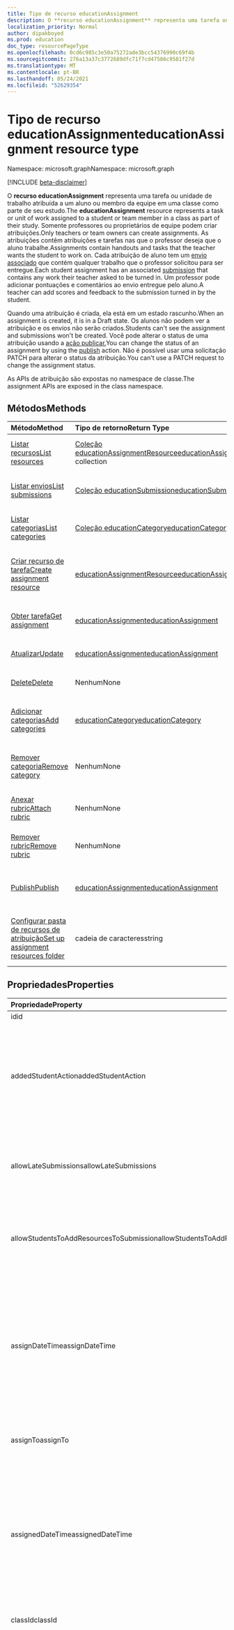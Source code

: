 ```yaml
---
title: Tipo de recurso educationAssignment
description: O **recurso educationAssignment** representa uma tarefa ou unidade de trabalho atribuída a um aluno ou membro da equipe em uma classe como parte de seu estudo. Somente professores ou proprietários de equipe podem criar atribuições. As atribuições contêm atribuições e tarefas nas que o professor deseja que o aluno trabalhe. Cada atribuição de aluno tem um envio associado que contém qualquer trabalho que o professor solicitou para ser entregue. Um professor pode adicionar pontuações e comentários ao envio entregue pelo aluno.
localization_priority: Normal
author: dipakboyed
ms.prod: education
doc_type: resourcePageType
ms.openlocfilehash: 0cd6c985c3e50a75272ade3bcc54376990c69f4b
ms.sourcegitcommit: 276a13a37c3772689dfc71f7cd47586c9581f27d
ms.translationtype: MT
ms.contentlocale: pt-BR
ms.lasthandoff: 05/24/2021
ms.locfileid: "52629354"
---
```

# <a name="educationassignment-resource-type"></a><span data-ttu-id="b022b-107">Tipo de recurso educationAssignment</span><span class="sxs-lookup"><span data-stu-id="b022b-107">educationAssignment resource type</span></span>

<span data-ttu-id="b022b-108">Namespace: microsoft.graph</span><span class="sxs-lookup"><span data-stu-id="b022b-108">Namespace: microsoft.graph</span></span>

[!INCLUDE [beta-disclaimer](../../includes/beta-disclaimer.md)]

<span data-ttu-id="b022b-109">O **recurso educationAssignment** representa uma tarefa ou unidade de trabalho atribuída a um aluno ou membro da equipe em uma classe como parte de seu estudo.</span><span class="sxs-lookup"><span data-stu-id="b022b-109">The **educationAssignment** resource represents a task or unit of work assigned to a student or team member in a class as part of their study.</span></span> <span data-ttu-id="b022b-110">Somente professores ou proprietários de equipe podem criar atribuições.</span><span class="sxs-lookup"><span data-stu-id="b022b-110">Only teachers or team owners can create assignments.</span></span> <span data-ttu-id="b022b-111">As atribuições contêm atribuições e tarefas nas que o professor deseja que o aluno trabalhe.</span><span class="sxs-lookup"><span data-stu-id="b022b-111">Assignments contain handouts and tasks that the teacher wants the student to work on.</span></span> <span data-ttu-id="b022b-112">Cada atribuição de aluno tem um [envio associado](educationsubmissionresource.md) que contém qualquer trabalho que o professor solicitou para ser entregue.</span><span class="sxs-lookup"><span data-stu-id="b022b-112">Each student assignment has an associated [submission](educationsubmissionresource.md) that contains any work their teacher asked to be turned in.</span></span> <span data-ttu-id="b022b-113">Um professor pode adicionar pontuações e comentários ao envio entregue pelo aluno.</span><span class="sxs-lookup"><span data-stu-id="b022b-113">A teacher can add scores and feedback to the submission turned in by the student.</span></span>

<span data-ttu-id="b022b-114">Quando uma atribuição é criada, ela está em um estado rascunho.</span><span class="sxs-lookup"><span data-stu-id="b022b-114">When an assignment is created, it is in a Draft state.</span></span> <span data-ttu-id="b022b-115">Os alunos não podem ver a atribuição e os envios não serão criados.</span><span class="sxs-lookup"><span data-stu-id="b022b-115">Students can't see the assignment and submissions won't be created.</span></span> <span data-ttu-id="b022b-116">Você pode alterar o status de uma atribuição usando a [ação publicar.](../api/educationassignment-publish.md)</span><span class="sxs-lookup"><span data-stu-id="b022b-116">You can change the status of an assignment by using the [publish](../api/educationassignment-publish.md) action.</span></span> <span data-ttu-id="b022b-117">Não é possível usar uma solicitação PATCH para alterar o status da atribuição.</span><span class="sxs-lookup"><span data-stu-id="b022b-117">You can't use a PATCH request to change the assignment status.</span></span>

<span data-ttu-id="b022b-118">As APIs de atribuição são expostas no namespace de classe.</span><span class="sxs-lookup"><span data-stu-id="b022b-118">The assignment APIs are exposed in the class namespace.</span></span>

## <a name="methods"></a><span data-ttu-id="b022b-119">Métodos</span><span class="sxs-lookup"><span data-stu-id="b022b-119">Methods</span></span>

| <span data-ttu-id="b022b-120">Método</span><span class="sxs-lookup"><span data-stu-id="b022b-120">Method</span></span>           | <span data-ttu-id="b022b-121">Tipo de retorno</span><span class="sxs-lookup"><span data-stu-id="b022b-121">Return Type</span></span>    |<span data-ttu-id="b022b-122">Descrição</span><span class="sxs-lookup"><span data-stu-id="b022b-122">Description</span></span>|
|:---------------|:--------|:----------|
|[<span data-ttu-id="b022b-123">Listar recursos</span><span class="sxs-lookup"><span data-stu-id="b022b-123">List resources</span></span>](../api/educationassignment-list-resources.md) |<span data-ttu-id="b022b-124">[Coleção educationAssignmentResource](educationassignmentresource.md)</span><span class="sxs-lookup"><span data-stu-id="b022b-124">[educationAssignmentResource](educationassignmentresource.md) collection</span></span>| <span data-ttu-id="b022b-125">Obter uma **coleção de objetos educationAssignmentResource.**</span><span class="sxs-lookup"><span data-stu-id="b022b-125">Get an **educationAssignmentResource** object collection.</span></span>|
|[<span data-ttu-id="b022b-126">Listar envios</span><span class="sxs-lookup"><span data-stu-id="b022b-126">List submissions</span></span>](../api/educationassignment-list-submissions.md) |<span data-ttu-id="b022b-127">[Coleção educationSubmission](educationsubmission.md)</span><span class="sxs-lookup"><span data-stu-id="b022b-127">[educationSubmission](educationsubmission.md) collection</span></span>| <span data-ttu-id="b022b-128">Obter uma **coleção de objetos educationSubmission.**</span><span class="sxs-lookup"><span data-stu-id="b022b-128">Get an **educationSubmission** object collection.</span></span>|
|[<span data-ttu-id="b022b-129">Listar categorias</span><span class="sxs-lookup"><span data-stu-id="b022b-129">List categories</span></span>](../api/educationassignment-list-categories.md) |<span data-ttu-id="b022b-130">[Coleção educationCategory](educationcategory.md)</span><span class="sxs-lookup"><span data-stu-id="b022b-130">[educationCategory](educationcategory.md) collection</span></span>| <span data-ttu-id="b022b-131">Obter uma **coleção de objetos educationCategory.**</span><span class="sxs-lookup"><span data-stu-id="b022b-131">Get an **educationCategory** object collection.</span></span>|
|[<span data-ttu-id="b022b-132">Criar recurso de tarefa</span><span class="sxs-lookup"><span data-stu-id="b022b-132">Create assignment resource</span></span>](../api/educationassignment-post-resources.md) |[<span data-ttu-id="b022b-133">educationAssignmentResource</span><span class="sxs-lookup"><span data-stu-id="b022b-133">educationAssignmentResource</span></span>](educationassignmentresource.md)| <span data-ttu-id="b022b-134">Crie uma nova **educationAssignmentResource** postando na coleção resources.</span><span class="sxs-lookup"><span data-stu-id="b022b-134">Create a new **educationAssignmentResource** by posting to the resources collection.</span></span>|
|[<span data-ttu-id="b022b-135">Obter tarefa</span><span class="sxs-lookup"><span data-stu-id="b022b-135">Get assignment</span></span>](../api/educationassignment-get.md) | [<span data-ttu-id="b022b-136">educationAssignment</span><span class="sxs-lookup"><span data-stu-id="b022b-136">educationAssignment</span></span>](educationassignment.md) |<span data-ttu-id="b022b-137">Ler propriedades e relações de um **objeto educationAssignment.**</span><span class="sxs-lookup"><span data-stu-id="b022b-137">Read properties and relationships of an **educationAssignment** object.</span></span>|
|[<span data-ttu-id="b022b-138">Atualizar</span><span class="sxs-lookup"><span data-stu-id="b022b-138">Update</span></span>](../api/educationassignment-update.md) | [<span data-ttu-id="b022b-139">educationAssignment</span><span class="sxs-lookup"><span data-stu-id="b022b-139">educationAssignment</span></span>](educationassignment.md) |<span data-ttu-id="b022b-140">Atualize **um objeto educationAssignment.**</span><span class="sxs-lookup"><span data-stu-id="b022b-140">Update an **educationAssignment** object.</span></span> |
|[<span data-ttu-id="b022b-141">Delete</span><span class="sxs-lookup"><span data-stu-id="b022b-141">Delete</span></span>](../api/educationassignment-delete.md) | <span data-ttu-id="b022b-142">Nenhum</span><span class="sxs-lookup"><span data-stu-id="b022b-142">None</span></span> |<span data-ttu-id="b022b-143">**Exclua um objeto educationAssignment.**</span><span class="sxs-lookup"><span data-stu-id="b022b-143">Delete an **educationAssignment** object.</span></span> |
|[<span data-ttu-id="b022b-144">Adicionar categorias</span><span class="sxs-lookup"><span data-stu-id="b022b-144">Add categories</span></span>](../api/educationassignment-add-categories.md) |[<span data-ttu-id="b022b-145">educationCategory</span><span class="sxs-lookup"><span data-stu-id="b022b-145">educationCategory</span></span>](educationcategory.md) | <span data-ttu-id="b022b-146">Atribua **uma educationCategory** pertencente à classe a essa atribuição.</span><span class="sxs-lookup"><span data-stu-id="b022b-146">Assign an **educationCategory** belonging to the class to this assignment.</span></span>|
|[<span data-ttu-id="b022b-147">Remover categoria</span><span class="sxs-lookup"><span data-stu-id="b022b-147">Remove category</span></span>](../api/educationassignment-remove-category.md) |<span data-ttu-id="b022b-148">Nenhum</span><span class="sxs-lookup"><span data-stu-id="b022b-148">None</span></span>| <span data-ttu-id="b022b-149">Remova uma **educationCategory** pertencente à classe desta atribuição.</span><span class="sxs-lookup"><span data-stu-id="b022b-149">Remove an **educationCategory** belonging to the class from this assignment.</span></span>|
|[<span data-ttu-id="b022b-150">Anexar rubric</span><span class="sxs-lookup"><span data-stu-id="b022b-150">Attach rubric</span></span>](../api/educationassignment-put-rubric.md)|<span data-ttu-id="b022b-151">Nenhum</span><span class="sxs-lookup"><span data-stu-id="b022b-151">None</span></span>|<span data-ttu-id="b022b-152">Anexe um **educationRubric** existente a essa atribuição.</span><span class="sxs-lookup"><span data-stu-id="b022b-152">Attach an existing **educationRubric** to this assignment.</span></span>|
|[<span data-ttu-id="b022b-153">Remover rubric</span><span class="sxs-lookup"><span data-stu-id="b022b-153">Remove rubric</span></span>](../api/educationassignment-delete-rubric.md)|<span data-ttu-id="b022b-154">Nenhum</span><span class="sxs-lookup"><span data-stu-id="b022b-154">None</span></span>|<span data-ttu-id="b022b-155">Desconectar **educationRubric** desta atribuição.</span><span class="sxs-lookup"><span data-stu-id="b022b-155">Detach the **educationRubric** from this assignment.</span></span>|
|[<span data-ttu-id="b022b-156">Publish</span><span class="sxs-lookup"><span data-stu-id="b022b-156">Publish</span></span>](../api/educationassignment-publish.md)|[<span data-ttu-id="b022b-157">educationAssignment</span><span class="sxs-lookup"><span data-stu-id="b022b-157">educationAssignment</span></span>](educationassignment.md)|<span data-ttu-id="b022b-158">Altere o estado de um **objeto educationAssignment** de rascunho para publicado.</span><span class="sxs-lookup"><span data-stu-id="b022b-158">Change the state of an **educationAssignment** object from draft to published.</span></span>|
|[<span data-ttu-id="b022b-159">Configurar pasta de recursos de atribuição</span><span class="sxs-lookup"><span data-stu-id="b022b-159">Set up assignment resources folder</span></span>](../api/educationassignment-setupresourcesfolder.md)| <span data-ttu-id="b022b-160">cadeia de caracteres</span><span class="sxs-lookup"><span data-stu-id="b022b-160">string</span></span>| <span data-ttu-id="b022b-161">Criar uma SharePoint (em local pré-definido) para carregar arquivos como recursos de atribuição</span><span class="sxs-lookup"><span data-stu-id="b022b-161">Create a SharePoint folder (under pre-defined location) to upload files as assignment resources</span></span>|

## <a name="properties"></a><span data-ttu-id="b022b-162">Propriedades</span><span class="sxs-lookup"><span data-stu-id="b022b-162">Properties</span></span>
| <span data-ttu-id="b022b-163">Propriedade</span><span class="sxs-lookup"><span data-stu-id="b022b-163">Property</span></span>     | <span data-ttu-id="b022b-164">Tipo</span><span class="sxs-lookup"><span data-stu-id="b022b-164">Type</span></span>   |<span data-ttu-id="b022b-165">Descrição</span><span class="sxs-lookup"><span data-stu-id="b022b-165">Description</span></span>|
|:---------------|:--------|:----------|
|<span data-ttu-id="b022b-166">id</span><span class="sxs-lookup"><span data-stu-id="b022b-166">id</span></span>|<span data-ttu-id="b022b-167">String</span><span class="sxs-lookup"><span data-stu-id="b022b-167">String</span></span>| <span data-ttu-id="b022b-168">Somente leitura.</span><span class="sxs-lookup"><span data-stu-id="b022b-168">Read-only.</span></span>|
|<span data-ttu-id="b022b-169">addedStudentAction</span><span class="sxs-lookup"><span data-stu-id="b022b-169">addedStudentAction</span></span>|<span data-ttu-id="b022b-170">Cadeia de caracteres</span><span class="sxs-lookup"><span data-stu-id="b022b-170">String</span></span>|<span data-ttu-id="b022b-171">Campo opcional para controlar o comportamento de atribuição para alunos que são adicionados após a publicação da atribuição.</span><span class="sxs-lookup"><span data-stu-id="b022b-171">Optional field to control the assignment behavior for students who are added after the assignment is published.</span></span> <span data-ttu-id="b022b-172">Se não for especificado, o valor será `none` padrão.</span><span class="sxs-lookup"><span data-stu-id="b022b-172">If not specified, defaults to `none` value.</span></span> <span data-ttu-id="b022b-173">Atualmente, suporta apenas dois valores: `none` ou `assignIfOpen` .</span><span class="sxs-lookup"><span data-stu-id="b022b-173">Currently supports only two values: `none` or `assignIfOpen`.</span></span>|
|<span data-ttu-id="b022b-174">allowLateSubmissions</span><span class="sxs-lookup"><span data-stu-id="b022b-174">allowLateSubmissions</span></span>|<span data-ttu-id="b022b-175">Booliano</span><span class="sxs-lookup"><span data-stu-id="b022b-175">Boolean</span></span>| <span data-ttu-id="b022b-176">Identifica se os alunos podem enviar após a data de vencimento.</span><span class="sxs-lookup"><span data-stu-id="b022b-176">Identifies whether students can submit after the due date.</span></span> <span data-ttu-id="b022b-177">Se essa propriedade não for especificada durante a criação, ela será padrão como true.</span><span class="sxs-lookup"><span data-stu-id="b022b-177">If this property is not specified during create, it defaults to true.</span></span> |
|<span data-ttu-id="b022b-178">allowStudentsToAddResourcesToSubmission</span><span class="sxs-lookup"><span data-stu-id="b022b-178">allowStudentsToAddResourcesToSubmission</span></span>|<span data-ttu-id="b022b-179">Booliano</span><span class="sxs-lookup"><span data-stu-id="b022b-179">Boolean</span></span>| <span data-ttu-id="b022b-180">Identifica se os alunos podem adicionar seus próprios recursos a um envio ou se eles só podem modificar os recursos adicionados pelo professor.</span><span class="sxs-lookup"><span data-stu-id="b022b-180">Identifies whether students can add their own resources to a submission or if they can only modify resources added by the teacher.</span></span> |
|<span data-ttu-id="b022b-181">assignDateTime</span><span class="sxs-lookup"><span data-stu-id="b022b-181">assignDateTime</span></span>|<span data-ttu-id="b022b-182">DateTimeOffset</span><span class="sxs-lookup"><span data-stu-id="b022b-182">DateTimeOffset</span></span>|<span data-ttu-id="b022b-183">A data em que a atribuição deve ficar ativa.</span><span class="sxs-lookup"><span data-stu-id="b022b-183">The date when the assignment should become active.</span></span>  <span data-ttu-id="b022b-184">Se, no futuro, a atribuição não for mostrada ao aluno até essa data.</span><span class="sxs-lookup"><span data-stu-id="b022b-184">If in the future, the assignment is not shown to the student until this date.</span></span>  <span data-ttu-id="b022b-185">O **tipo Timestamp** representa informações de data e hora usando o formato ISO 8601 e está sempre em horário UTC.</span><span class="sxs-lookup"><span data-stu-id="b022b-185">The **Timestamp** type represents date and time information using ISO 8601 format and is always in UTC time.</span></span> <span data-ttu-id="b022b-186">Por exemplo, meia-noite UTC em 1 de janeiro de 2014 é `2014-01-01T00:00:00Z`</span><span class="sxs-lookup"><span data-stu-id="b022b-186">For example, midnight UTC on Jan 1, 2014 is `2014-01-01T00:00:00Z`</span></span>|
|<span data-ttu-id="b022b-187">assignTo</span><span class="sxs-lookup"><span data-stu-id="b022b-187">assignTo</span></span>|[<span data-ttu-id="b022b-188">educationAssignmentRecipient</span><span class="sxs-lookup"><span data-stu-id="b022b-188">educationAssignmentRecipient</span></span>](educationassignmentrecipient.md)| <span data-ttu-id="b022b-189">Quais usuários ou classe inteira devem receber um objeto de envio depois que a atribuição for publicada.</span><span class="sxs-lookup"><span data-stu-id="b022b-189">Which users, or whole class should receive a submission object once the assignment is published.</span></span> |
|<span data-ttu-id="b022b-190">assignedDateTime</span><span class="sxs-lookup"><span data-stu-id="b022b-190">assignedDateTime</span></span>|<span data-ttu-id="b022b-191">DateTimeOffset</span><span class="sxs-lookup"><span data-stu-id="b022b-191">DateTimeOffset</span></span>|<span data-ttu-id="b022b-192">O momento em que a atribuição foi publicada para os alunos e a atribuição aparece na linha do tempo dos alunos.</span><span class="sxs-lookup"><span data-stu-id="b022b-192">The moment that the assignment was published to students and the assignment shows up on the students timeline.</span></span>  <span data-ttu-id="b022b-193">O tipo Timestamp representa informações de data e hora usando o formato ISO 8601 e está sempre no horário UTC.</span><span class="sxs-lookup"><span data-stu-id="b022b-193">The Timestamp type represents date and time information using ISO 8601 format and is always in UTC time.</span></span> <span data-ttu-id="b022b-194">Por exemplo, meia-noite UTC em 1 de janeiro de 2014 é `2014-01-01T00:00:00Z`</span><span class="sxs-lookup"><span data-stu-id="b022b-194">For example, midnight UTC on Jan 1, 2014 is `2014-01-01T00:00:00Z`</span></span>|
|<span data-ttu-id="b022b-195">classId</span><span class="sxs-lookup"><span data-stu-id="b022b-195">classId</span></span>|<span data-ttu-id="b022b-196">Cadeia de caracteres</span><span class="sxs-lookup"><span data-stu-id="b022b-196">String</span></span>| <span data-ttu-id="b022b-197">Classe a qual essa atribuição pertence.</span><span class="sxs-lookup"><span data-stu-id="b022b-197">Class which this assignment belongs.</span></span> |
|<span data-ttu-id="b022b-198">closeDateTime</span><span class="sxs-lookup"><span data-stu-id="b022b-198">closeDateTime</span></span>|<span data-ttu-id="b022b-199">DateTimeOffset</span><span class="sxs-lookup"><span data-stu-id="b022b-199">DateTimeOffset</span></span>| <span data-ttu-id="b022b-200">Data em que a atribuição será fechada para envios.</span><span class="sxs-lookup"><span data-stu-id="b022b-200">Date when the assignment will be closed for submissions.</span></span> <span data-ttu-id="b022b-201">Este é um campo opcional que pode ser nulo se a atribuição não permitirLateSubmissions ou quando closeDateTime for igual ao dueDateTime.</span><span class="sxs-lookup"><span data-stu-id="b022b-201">This is an optional field that can be null if the assignment does not allowLateSubmissions or when the closeDateTime is the same as the dueDateTime.</span></span> <span data-ttu-id="b022b-202">Mas, se especificado, o closeDateTime deve ser maior ou igual ao dueDateTime.</span><span class="sxs-lookup"><span data-stu-id="b022b-202">But if specified, then the closeDateTime must be greater than or equal to the dueDateTime.</span></span> <span data-ttu-id="b022b-203">O tipo Timestamp representa informações de data e hora usando o formato ISO 8601 e está sempre no horário UTC.</span><span class="sxs-lookup"><span data-stu-id="b022b-203">The Timestamp type represents date and time information using ISO 8601 format and is always in UTC time.</span></span> <span data-ttu-id="b022b-204">Por exemplo, meia-noite UTC em 1 de janeiro de 2014 é `2014-01-01T00:00:00Z`</span><span class="sxs-lookup"><span data-stu-id="b022b-204">For example, midnight UTC on Jan 1, 2014 is `2014-01-01T00:00:00Z`</span></span>|
|<span data-ttu-id="b022b-205">createdBy</span><span class="sxs-lookup"><span data-stu-id="b022b-205">createdBy</span></span>|[<span data-ttu-id="b022b-206">identitySet</span><span class="sxs-lookup"><span data-stu-id="b022b-206">identitySet</span></span>](identityset.md)| <span data-ttu-id="b022b-207">Who a atribuição.</span><span class="sxs-lookup"><span data-stu-id="b022b-207">Who created the assignment.</span></span> |
|<span data-ttu-id="b022b-208">createdDateTime</span><span class="sxs-lookup"><span data-stu-id="b022b-208">createdDateTime</span></span>|<span data-ttu-id="b022b-209">DateTimeOffset</span><span class="sxs-lookup"><span data-stu-id="b022b-209">DateTimeOffset</span></span>|<span data-ttu-id="b022b-210">Momento em que a atribuição foi criada.</span><span class="sxs-lookup"><span data-stu-id="b022b-210">Moment when the assignment was created.</span></span>  <span data-ttu-id="b022b-211">O tipo Timestamp representa informações de data e hora usando o formato ISO 8601 e está sempre no horário UTC.</span><span class="sxs-lookup"><span data-stu-id="b022b-211">The Timestamp type represents date and time information using ISO 8601 format and is always in UTC time.</span></span> <span data-ttu-id="b022b-212">Por exemplo, meia-noite UTC em 1 de janeiro de 2014 é `2014-01-01T00:00:00Z`</span><span class="sxs-lookup"><span data-stu-id="b022b-212">For example, midnight UTC on Jan 1, 2014 is `2014-01-01T00:00:00Z`</span></span>|
|<span data-ttu-id="b022b-213">displayName</span><span class="sxs-lookup"><span data-stu-id="b022b-213">displayName</span></span>|<span data-ttu-id="b022b-214">Cadeia de caracteres</span><span class="sxs-lookup"><span data-stu-id="b022b-214">String</span></span>|<span data-ttu-id="b022b-215">Nome da atribuição.</span><span class="sxs-lookup"><span data-stu-id="b022b-215">Name of the assignment.</span></span>|
|<span data-ttu-id="b022b-216">dueDateTime</span><span class="sxs-lookup"><span data-stu-id="b022b-216">dueDateTime</span></span>|<span data-ttu-id="b022b-217">DateTimeOffset</span><span class="sxs-lookup"><span data-stu-id="b022b-217">DateTimeOffset</span></span>|<span data-ttu-id="b022b-218">Data em que a atribuição dos alunos é final.</span><span class="sxs-lookup"><span data-stu-id="b022b-218">Date when the students assignment is due.</span></span>  <span data-ttu-id="b022b-219">O tipo Timestamp representa informações de data e hora usando o formato ISO 8601 e está sempre no horário UTC.</span><span class="sxs-lookup"><span data-stu-id="b022b-219">The Timestamp type represents date and time information using ISO 8601 format and is always in UTC time.</span></span> <span data-ttu-id="b022b-220">Por exemplo, meia-noite UTC em 1 de janeiro de 2014 é `2014-01-01T00:00:00Z`</span><span class="sxs-lookup"><span data-stu-id="b022b-220">For example, midnight UTC on Jan 1, 2014 is `2014-01-01T00:00:00Z`</span></span>|
|<span data-ttu-id="b022b-221">grading</span><span class="sxs-lookup"><span data-stu-id="b022b-221">grading</span></span>|[<span data-ttu-id="b022b-222">educationAssignmentGradeType</span><span class="sxs-lookup"><span data-stu-id="b022b-222">educationAssignmentGradeType</span></span>](educationassignmentgradetype.md)|<span data-ttu-id="b022b-223">Como a atribuição será gradeada.</span><span class="sxs-lookup"><span data-stu-id="b022b-223">How the assignment will be graded.</span></span> |
|<span data-ttu-id="b022b-224">instructions</span><span class="sxs-lookup"><span data-stu-id="b022b-224">instructions</span></span>|[<span data-ttu-id="b022b-225">itemBody</span><span class="sxs-lookup"><span data-stu-id="b022b-225">itemBody</span></span>](itembody.md)| <span data-ttu-id="b022b-226">Instruções para a atribuição.</span><span class="sxs-lookup"><span data-stu-id="b022b-226">Instructions for the assignment.</span></span>  <span data-ttu-id="b022b-227">Isso junto com o nome de exibição diz ao aluno o que fazer.</span><span class="sxs-lookup"><span data-stu-id="b022b-227">This along with the display name tell the student what to do.</span></span> |
|<span data-ttu-id="b022b-228">lastModifiedBy</span><span class="sxs-lookup"><span data-stu-id="b022b-228">lastModifiedBy</span></span>|[<span data-ttu-id="b022b-229">identitySet</span><span class="sxs-lookup"><span data-stu-id="b022b-229">identitySet</span></span>](identityset.md)| <span data-ttu-id="b022b-230">Who última modificação da atribuição.</span><span class="sxs-lookup"><span data-stu-id="b022b-230">Who last modified the assignment.</span></span> |
|<span data-ttu-id="b022b-231">lastModifiedDateTime</span><span class="sxs-lookup"><span data-stu-id="b022b-231">lastModifiedDateTime</span></span>|<span data-ttu-id="b022b-232">DateTimeOffset</span><span class="sxs-lookup"><span data-stu-id="b022b-232">DateTimeOffset</span></span>|<span data-ttu-id="b022b-233">Momento em que a atribuição foi modificada pela última vez.</span><span class="sxs-lookup"><span data-stu-id="b022b-233">Moment when the assignment was last modified.</span></span>  <span data-ttu-id="b022b-234">O tipo Timestamp representa informações de data e hora usando o formato ISO 8601 e está sempre no horário UTC.</span><span class="sxs-lookup"><span data-stu-id="b022b-234">The Timestamp type represents date and time information using ISO 8601 format and is always in UTC time.</span></span> <span data-ttu-id="b022b-235">Por exemplo, meia-noite UTC em 1 de janeiro de 2014 é `2014-01-01T00:00:00Z`</span><span class="sxs-lookup"><span data-stu-id="b022b-235">For example, midnight UTC on Jan 1, 2014 is `2014-01-01T00:00:00Z`</span></span>|
|<span data-ttu-id="b022b-236">notificationChannelUrl</span><span class="sxs-lookup"><span data-stu-id="b022b-236">notificationChannelUrl</span></span>|<span data-ttu-id="b022b-237">Cadeia de caracteres</span><span class="sxs-lookup"><span data-stu-id="b022b-237">String</span></span>|<span data-ttu-id="b022b-238">Campo opcional para especificar a URL do [canal para](channel.md) postar a notificação de publicação de atribuição.</span><span class="sxs-lookup"><span data-stu-id="b022b-238">Optional field to specify the URL of the [channel](channel.md) to post the assignment publish notification.</span></span> <span data-ttu-id="b022b-239">Se não for especificado ou nulo, o padrão será o `General` canal.</span><span class="sxs-lookup"><span data-stu-id="b022b-239">If not specified or null, defaults to the `General` channel.</span></span> <span data-ttu-id="b022b-240">Este campo só se aplica a atribuições em que o **valor assignTo** é [educationAssignmentClassRecipient](educationassignmentclassrecipient.md).</span><span class="sxs-lookup"><span data-stu-id="b022b-240">This field only applies to assignments where the **assignTo** value is [educationAssignmentClassRecipient](educationassignmentclassrecipient.md).</span></span> <span data-ttu-id="b022b-241">A atualização do **notificationChannelUrl** não é permitida após a publicação da atribuição.</span><span class="sxs-lookup"><span data-stu-id="b022b-241">Updating the **notificationChannelUrl** is not allowed after the assignment has been published.</span></span>|
|<span data-ttu-id="b022b-242">status</span><span class="sxs-lookup"><span data-stu-id="b022b-242">status</span></span>|<span data-ttu-id="b022b-243">cadeia de caracteres</span><span class="sxs-lookup"><span data-stu-id="b022b-243">string</span></span>| <span data-ttu-id="b022b-244">Status da **atribuição**.</span><span class="sxs-lookup"><span data-stu-id="b022b-244">Status of the **Assignment**.</span></span>  <span data-ttu-id="b022b-245">Você não pode CORRIGIR esse valor.</span><span class="sxs-lookup"><span data-stu-id="b022b-245">You can not PATCH this value.</span></span>  <span data-ttu-id="b022b-246">Os valores possíveis são: `draft`, `scheduled`, `published`, `assigned`.</span><span class="sxs-lookup"><span data-stu-id="b022b-246">Possible values are: `draft`, `scheduled`, `published`, `assigned`.</span></span>|
|<span data-ttu-id="b022b-247">webUrl</span><span class="sxs-lookup"><span data-stu-id="b022b-247">webUrl</span></span>|<span data-ttu-id="b022b-248">cadeia de caracteres</span><span class="sxs-lookup"><span data-stu-id="b022b-248">string</span></span>| <span data-ttu-id="b022b-249">A URL de link profundo para a atribuição determinada.</span><span class="sxs-lookup"><span data-stu-id="b022b-249">The deep link URL for the given assignment.</span></span>|
|<span data-ttu-id="b022b-250">resourcesFolderUrl</span><span class="sxs-lookup"><span data-stu-id="b022b-250">resourcesFolderUrl</span></span>|<span data-ttu-id="b022b-251">cadeia de caracteres</span><span class="sxs-lookup"><span data-stu-id="b022b-251">string</span></span>| <span data-ttu-id="b022b-252">URL da pasta onde todos os recursos de arquivo para essa atribuição são armazenados.</span><span class="sxs-lookup"><span data-stu-id="b022b-252">Folder URL where all the file resources for this assignment are stored.</span></span>|

## <a name="relationships"></a><span data-ttu-id="b022b-253">Relações</span><span class="sxs-lookup"><span data-stu-id="b022b-253">Relationships</span></span>
| <span data-ttu-id="b022b-254">Relação</span><span class="sxs-lookup"><span data-stu-id="b022b-254">Relationship</span></span> | <span data-ttu-id="b022b-255">Tipo</span><span class="sxs-lookup"><span data-stu-id="b022b-255">Type</span></span>   |<span data-ttu-id="b022b-256">Descrição</span><span class="sxs-lookup"><span data-stu-id="b022b-256">Description</span></span>|
|:---------------|:--------|:----------|
|<span data-ttu-id="b022b-257">recursos</span><span class="sxs-lookup"><span data-stu-id="b022b-257">resources</span></span>|<span data-ttu-id="b022b-258">[Coleção educationAssignmentResource](educationassignmentresource.md)</span><span class="sxs-lookup"><span data-stu-id="b022b-258">[educationAssignmentResource](educationassignmentresource.md) collection</span></span>| <span data-ttu-id="b022b-259">Objetos de aprendizagem associados a essa atribuição.</span><span class="sxs-lookup"><span data-stu-id="b022b-259">Learning objects that are associated with this assignment.</span></span>  <span data-ttu-id="b022b-260">Somente os professores podem modificar essa lista.</span><span class="sxs-lookup"><span data-stu-id="b022b-260">Only teachers can modify this list.</span></span> <span data-ttu-id="b022b-261">Anulável.</span><span class="sxs-lookup"><span data-stu-id="b022b-261">Nullable.</span></span>|
|<span data-ttu-id="b022b-262">envios</span><span class="sxs-lookup"><span data-stu-id="b022b-262">submissions</span></span>|<span data-ttu-id="b022b-263">[Coleção educationSubmission](educationsubmission.md)</span><span class="sxs-lookup"><span data-stu-id="b022b-263">[educationSubmission](educationsubmission.md) collection</span></span>| <span data-ttu-id="b022b-264">Depois de publicado, há um objeto de envio para cada aluno que representa seu trabalho e nota.</span><span class="sxs-lookup"><span data-stu-id="b022b-264">Once published, there is a submission object for each student representing their work and grade.</span></span>  <span data-ttu-id="b022b-265">Somente leitura.</span><span class="sxs-lookup"><span data-stu-id="b022b-265">Read-only.</span></span> <span data-ttu-id="b022b-266">Anulável.</span><span class="sxs-lookup"><span data-stu-id="b022b-266">Nullable.</span></span>|
|<span data-ttu-id="b022b-267">Categorias</span><span class="sxs-lookup"><span data-stu-id="b022b-267">categories</span></span>|<span data-ttu-id="b022b-268">[Coleção educationCategory](educationcategory.md)</span><span class="sxs-lookup"><span data-stu-id="b022b-268">[educationCategory](educationcategory.md) collection</span></span>| <span data-ttu-id="b022b-269">Quando definido, permite que os usuários encontrem facilmente atribuições de um determinado tipo.</span><span class="sxs-lookup"><span data-stu-id="b022b-269">When set, enables users to easily find assignments of a given type.</span></span>  <span data-ttu-id="b022b-270">Somente leitura.</span><span class="sxs-lookup"><span data-stu-id="b022b-270">Read-only.</span></span> <span data-ttu-id="b022b-271">Anulável.</span><span class="sxs-lookup"><span data-stu-id="b022b-271">Nullable.</span></span>|
|<span data-ttu-id="b022b-272">rubric</span><span class="sxs-lookup"><span data-stu-id="b022b-272">rubric</span></span>|[<span data-ttu-id="b022b-273">educationRubric</span><span class="sxs-lookup"><span data-stu-id="b022b-273">educationRubric</span></span>](educationrubric.md)|<span data-ttu-id="b022b-274">Quando definido, a rubrica de classificação anexada a essa atribuição.</span><span class="sxs-lookup"><span data-stu-id="b022b-274">When set, the grading rubric attached to this assignment.</span></span>|

## <a name="json-representation"></a><span data-ttu-id="b022b-275">Representação JSON</span><span class="sxs-lookup"><span data-stu-id="b022b-275">JSON representation</span></span>

<span data-ttu-id="b022b-276">Veja a seguir uma representação JSON do recurso.</span><span class="sxs-lookup"><span data-stu-id="b022b-276">The following is a JSON representation of the resource.</span></span>

<!-- {
  "blockType": "resource",
  "keyProperty":"id",
  "optionalProperties": [

  ],
  "@odata.type": "microsoft.graph.educationAssignment"
}-->

```json
{
  "id": "String (identifier)",
  "addedStudentAction": "none",
  "allowLateSubmissions": true,
  "allowStudentsToAddResourcesToSubmission": true,
  "assignDateTime": "String (timestamp)",
  "assignTo": {"@odata.type": "microsoft.graph.educationAssignmentRecipient"},
  "assignedDateTime": "String (timestamp)",
  "classId": "String",
  "closeDateTime": "String (timestamp)",
  "createdBy": {"@odata.type": "microsoft.graph.identitySet"},
  "createdDateTime": "String (timestamp)",
  "displayName": "String",
  "dueDateTime": "String (timestamp)",
  "grading": {"@odata.type": "microsoft.graph.educationAssignmentGradeType"},
  "instructions": {"@odata.type": "microsoft.graph.itemBody"},
  "lastModifiedBy": {"@odata.type": "microsoft.graph.identitySet"},
  "lastModifiedDateTime": "String (timestamp)",
  "notificationChannelUrl": "string",
  "status": "string",
  "webUrl": "string",
  "resourcesFolderUrl": "string"
}
```

<!-- uuid: 8fcb5dbc-d5aa-4681-8e31-b001d5168d79
2015-10-25 14:57:30 UTC -->
<!--
{
  "type": "#page.annotation",
  "description": "educationAssignment resource",
  "keywords": "",
  "section": "documentation",
  "tocPath": "",
  "suppressions": []
}
-->
